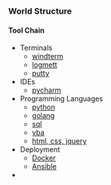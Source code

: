 ### World Structure
#### Tool Chain

- Terminals
  - [windterm](https://github.com/kingToolbox/WindTerm)
  - [logmett](https://github.com/TeraTermProject/teraterm)
  - [putty](https://github.com/github/putty)
- IDEs
  - [pycharm](https://www.jetbrains.com/pycharm/download/)
- Programming Languages
  - [python](https://www.python.org)
  - [golang](https://go.dev/)
  - [sql](https://www.w3schools.com/sql/)
  - [vba](https://learn.microsoft.com/en-us/office/vba/api/overview/excel)
  - [html, css, jquery](https://www.w3schools.com/html/)
- Deployment
  - [Docker](https://www.docker.com/)
  - [Ansible](https://docs.ansible.com/ansible/latest/index.html)
- 
